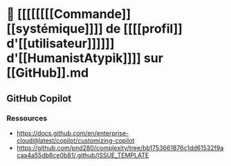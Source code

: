 # 🤖 [[[[[[[[Commande]] [[systémique]]]] de [[[[profil]] d'[[utilisateur]]]]]] d'[[HumanistAtypik]]]] sur [[GitHub]].md

## GitHub Copilot
### Ressources 
- https://docs.github.com/en/enterprise-cloud@latest/copilot/customizing-copilot
- https://github.com/pnd280/complexity/tree/bb1753661876c1dd61532f9acaa4a55db6ce0b81/.github/ISSUE_TEMPLATE
